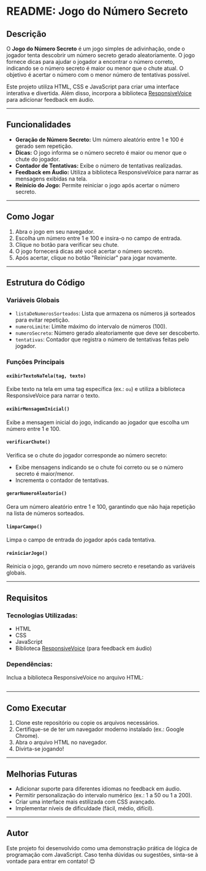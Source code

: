 # README: Jogo do Número Secreto

## Descrição

O **Jogo do Número Secreto** é um jogo simples de adivinhação, onde o jogador tenta descobrir um número secreto gerado aleatoriamente. O jogo fornece dicas para ajudar o jogador a encontrar o número correto, indicando se o número secreto é maior ou menor que o chute atual. O objetivo é acertar o número com o menor número de tentativas possível.

Este projeto utiliza HTML, CSS e JavaScript para criar uma interface interativa e divertida. Além disso, incorpora a biblioteca [ResponsiveVoice](https://responsivevoice.org/) para adicionar feedback em áudio.

---

## Funcionalidades

- **Geração de Número Secreto:** Um número aleatório entre 1 e 100 é gerado sem repetição.
- **Dicas:** O jogo informa se o número secreto é maior ou menor que o chute do jogador.
- **Contador de Tentativas:** Exibe o número de tentativas realizadas.
- **Feedback em Áudio:** Utiliza a biblioteca ResponsiveVoice para narrar as mensagens exibidas na tela.
- **Reinício do Jogo:** Permite reiniciar o jogo após acertar o número secreto.

---

## Como Jogar

1. Abra o jogo em seu navegador.
2. Escolha um número entre 1 e 100 e insira-o no campo de entrada.
3. Clique no botão para verificar seu chute.
4. O jogo fornecerá dicas até você acertar o número secreto.
5. Após acertar, clique no botão "Reiniciar" para jogar novamente.

---

## Estrutura do Código

### Variáveis Globais

- `listaDeNumerosSorteados`: Lista que armazena os números já sorteados para evitar repetição.
- `numeroLimite`: Limite máximo do intervalo de números (100).
- `numeroSecreto`: Número gerado aleatoriamente que deve ser descoberto.
- `tentativas`: Contador que registra o número de tentativas feitas pelo jogador.

### Funções Principais

#### `exibirTextoNaTela(tag, texto)`
Exibe texto na tela em uma tag específica (ex.: `` ou ``) e utiliza a biblioteca ResponsiveVoice para narrar o texto.

#### `exibirMensagemInicial()`
Exibe a mensagem inicial do jogo, indicando ao jogador que escolha um número entre 1 e 100.

#### `verificarChute()`
Verifica se o chute do jogador corresponde ao número secreto:
- Exibe mensagens indicando se o chute foi correto ou se o número secreto é maior/menor.
- Incrementa o contador de tentativas.

#### `gerarNumeroAleatorio()`
Gera um número aleatório entre 1 e 100, garantindo que não haja repetição na lista de números sorteados.

#### `limparCampo()`
Limpa o campo de entrada do jogador após cada tentativa.

#### `reiniciarJogo()`
Reinicia o jogo, gerando um novo número secreto e resetando as variáveis globais.

---

## Requisitos

### Tecnologias Utilizadas:
- HTML
- CSS
- JavaScript
- Biblioteca [ResponsiveVoice](https://responsivevoice.org/) (para feedback em áudio)

### Dependências:
Inclua a biblioteca ResponsiveVoice no arquivo HTML:
```html

```

---

## Como Executar

1. Clone este repositório ou copie os arquivos necessários.
2. Certifique-se de ter um navegador moderno instalado (ex.: Google Chrome).
3. Abra o arquivo HTML no navegador.
4. Divirta-se jogando!

---

## Melhorias Futuras

- Adicionar suporte para diferentes idiomas no feedback em áudio.
- Permitir personalização do intervalo numérico (ex.: 1 a 50 ou 1 a 200).
- Criar uma interface mais estilizada com CSS avançado.
- Implementar níveis de dificuldade (fácil, médio, difícil).

---

## Autor

Este projeto foi desenvolvido como uma demonstração prática de lógica de programação com JavaScript. Caso tenha dúvidas ou sugestões, sinta-se à vontade para entrar em contato! 😊

